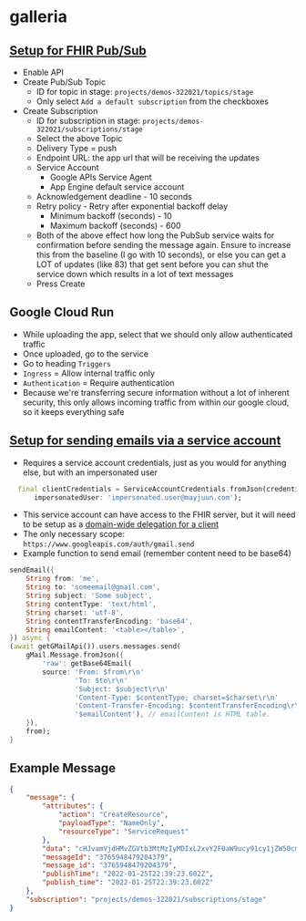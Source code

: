 # galleria

## [Setup for FHIR Pub/Sub](https://cloud.google.com/healthcare-api/docs/how-tos/pubsub)

- Enable API
- Create Pub/Sub Topic 
    - ID for topic in stage: ```projects/demos-322021/topics/stage```
    - Only select ```Add a default subscription``` from the checkboxes
- Create Subscription
    - ID for subscription in stage: ```projects/demos-322021/subscriptions/stage```
    - Select the above Topic
    - Delivery Type = push
    - Endpoint URL: the app url that will be receiving the updates
    - Service Account
        - Google APIs Service Agent
        - App Engine default service account
    - Acknowledgement deadline - 10 seconds 
    - Retry policy - Retry after exponential backoff delay 
        - Minimum backoff (seconds) - 10
        - Maximum backoff (seconds) - 600
    - Both of the above effect how long the PubSub service waits for confirmation before sending the message again. Ensure to increase this from the baseline (I go with 10 seconds), or else you can get a LOT of updates (like 83) that get sent before you can shut the service down which results in a lot of text messages
    - Press Create

## Google Cloud Run
- While uploading the app, select that we should only allow authenticated traffic
- Once uploaded, go to the service
- Go to heading ```Triggers```
- ```Ingress``` = Allow internal traffic only
- ```Authentication``` = Require authentication
- Because we're transferring secure information without a lot of inherent security, this only allows incoming traffic from within our google cloud, so it keeps everything safe

## [Setup for sending emails via a service account](https://stackoverflow.com/questions/55062040/flutter-googleapis-gmail-api-send-email-returns-400-bad-request)

- Requires a service account credentials, just as you would for anything else, but with an impersonated user
```dart
  final clientCredentials = ServiceAccountCredentials.fromJson(credentials,
      impersonatedUser: 'impersonated.user@mayjuun.com');
```
- This service account can have access to the FHIR server, but it will need to be setup as a [domain-wide delegation for a client](https://support.google.com/a/answer/162106?product_name=UnuFlow&hl=en&visit_id=637803216817936373-460879578&rd=1&src=supportwidget0&hl=en#zippy=%2Cset-up-domain-wide-delegation-for-a-client)
- The only necessary scope: ```https://www.googleapis.com/auth/gmail.send```    
- Example function to send email (remember content need to be base64)
```dart
sendEmail({
    String from: 'me',
    String to: 'someemail@gmail.com',
    String subject: 'Some subject',
    String contentType: 'text/html',
    String charset: 'utf-8',
    String contentTransferEncoding: 'base64',
    String emailContent: '<table></table>',
}) async {
(await getGMailApi()).users.messages.send(
    gMail.Message.fromJson({
        'raw': getBase64Email(
        source: 'From: $from\r\n'
                'To: $to\r\n'
                'Subject: $subject\r\n'
                'Content-Type: $contentType; charset=$charset\r\n'
                'Content-Transfer-Encoding: $contentTransferEncoding\r\n\r\n'
                '$emailContent'), // emailContent is HTML table.
    }),
    from);
}
```

## Example Message

```json
{
    "message": {
        "attributes": {
            "action": "CreateResource",
            "payloadType": "NameOnly",
            "resourceType": "ServiceRequest"
        },
        "data": "cHJvamVjdHMvZGVtb3MtMzIyMDIxL2xvY2F0aW9ucy91cy1jZW50cmFsMS9kYXRhc2V0cy9zdGFnZS9maGlyU3RvcmVzL3N0YWdlL2ZoaXIvU2VydmljZVJlcXVlc3QvZWUzMzQ1ZGYtYzRmMy00ZGEzLWFiYzQtNzE1Zjk2NTBhMzIw",
        "messageId": "3765948479204379",
        "message_id": "3765948479204379",
        "publishTime": "2022-01-25T22:39:23.602Z",
        "publish_time": "2022-01-25T22:39:23.602Z"
    },
    "subscription": "projects/demos-322021/subscriptions/stage"
}
```
